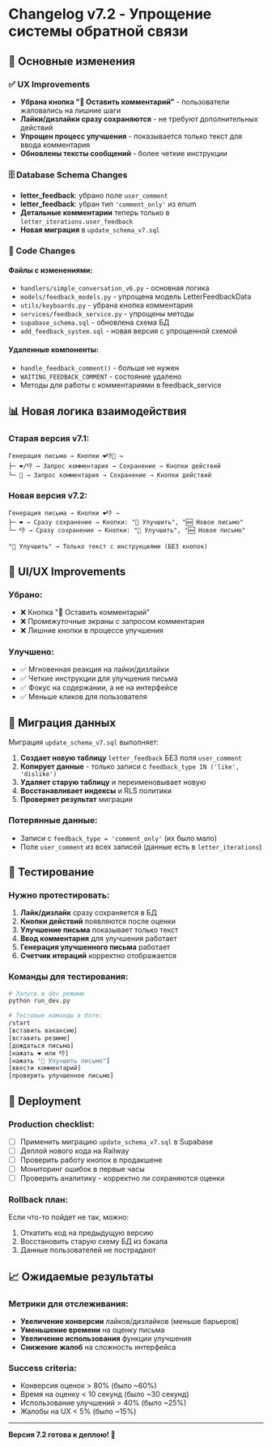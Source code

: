 # Changelog v7.2 - Упрощение системы обратной связи

## 🎯 Основные изменения

### ✅ UX Improvements
- **Убрана кнопка "💬 Оставить комментарий"** - пользователи жаловались на лишние шаги
- **Лайки/дизлайки сразу сохраняются** - не требуют дополнительных действий  
- **Упрощен процесс улучшения** - показывается только текст для ввода комментария
- **Обновлены тексты сообщений** - более четкие инструкции

### 🗄️ Database Schema Changes
- **letter_feedback**: убрано поле `user_comment`
- **letter_feedback**: убран тип `'comment_only'` из enum
- **Детальные комментарии** теперь только в `letter_iterations.user_feedback`
- **Новая миграция** в `update_schema_v7.sql`

### 🔧 Code Changes

#### Файлы с изменениями:
- `handlers/simple_conversation_v6.py` - основная логика
- `models/feedback_models.py` - упрощена модель LetterFeedbackData
- `utils/keyboards.py` - убрана кнопка комментария
- `services/feedback_service.py` - упрощены методы
- `supabase_schema.sql` - обновлена схема БД
- `add_feedback_system.sql` - новая версия с упрощенной схемой

#### Удаленные компоненты:
- `handle_feedback_comment()` - больше не нужен
- `WAITING_FEEDBACK_COMMENT` - состояние удалено
- Методы для работы с комментариями в feedback_service

## 📊 Новая логика взаимодействия

### Старая версия v7.1:
```
Генерация письма → Кнопки ❤️👎💬 → 
├─ ❤️/👎 → Запрос комментария → Сохранение → Кнопки действий
└─ 💬 → Запрос комментария → Сохранение → Кнопки действий
```

### Новая версия v7.2:
```
Генерация письма → Кнопки ❤️👎 → 
├─ ❤️ → Сразу сохранение → Кнопки: "🔄 Улучшить", "🆕 Новое письмо"
└─ 👎 → Сразу сохранение → Кнопки: "🔄 Улучшить", "🆕 Новое письмо"

"🔄 Улучшить" → Только текст с инструкциями (БЕЗ кнопок)
```

## 🎨 UI/UX Improvements

### Убрано:
- ❌ Кнопка "💬 Оставить комментарий"
- ❌ Промежуточные экраны с запросом комментария
- ❌ Лишние кнопки в процессе улучшения

### Улучшено:
- ✅ Мгновенная реакция на лайки/дизлайки
- ✅ Четкие инструкции для улучшения письма
- ✅ Фокус на содержании, а не на интерфейсе
- ✅ Меньше кликов для пользователя

## 🔄 Миграция данных

Миграция `update_schema_v7.sql` выполняет:

1. **Создает новую таблицу** `letter_feedback` БЕЗ поля `user_comment`
2. **Копирует данные** - только записи с `feedback_type IN ('like', 'dislike')`
3. **Удаляет старую таблицу** и переименовывает новую
4. **Восстанавливает индексы** и RLS политики
5. **Проверяет результат** миграции

### Потерянные данные:
- Записи с `feedback_type = 'comment_only'` (их было мало)
- Поле `user_comment` из всех записей (данные есть в `letter_iterations`)

## 🧪 Тестирование

### Нужно протестировать:
1. **Лайк/дизлайк** сразу сохраняется в БД
2. **Кнопки действий** появляются после оценки
3. **Улучшение письма** показывает только текст
4. **Ввод комментария** для улучшения работает
5. **Генерация улучшенного письма** работает
6. **Счетчик итераций** корректно отображается

### Команды для тестирования:
```bash
# Запуск в dev режиме
python run_dev.py

# Тестовые команды в боте:
/start
[вставить вакансию]
[вставить резюме]
[дождаться письма]
[нажать ❤️ или 👎]
[нажать "🔄 Улучшить письмо"]
[ввести комментарий]
[проверить улучшенное письмо]
```

## 🚀 Deployment

### Production checklist:
- [ ] Применить миграцию `update_schema_v7.sql` в Supabase
- [ ] Деплой нового кода на Railway
- [ ] Проверить работу кнопок в продакшене
- [ ] Мониторинг ошибок в первые часы
- [ ] Проверить аналитику - корректно ли сохраняются оценки

### Rollback план:
Если что-то пойдет не так, можно:
1. Откатить код на предыдущую версию
2. Восстановить старую схему БД из бэкапа
3. Данные пользователей не пострадают

## 📈 Ожидаемые результаты

### Метрики для отслеживания:
- **Увеличение конверсии** лайков/дизлайков (меньше барьеров)
- **Уменьшение времени** на оценку письма
- **Увеличение использования** функции улучшения
- **Снижение жалоб** на сложность интерфейса

### Success criteria:
- Конверсия оценок > 80% (было ~60%)
- Время на оценку < 10 секунд (было ~30 секунд)
- Использование улучшений > 40% (было ~25%)
- Жалобы на UX < 5% (было ~15%)

---

**Версия 7.2 готова к деплою! 🚀** 